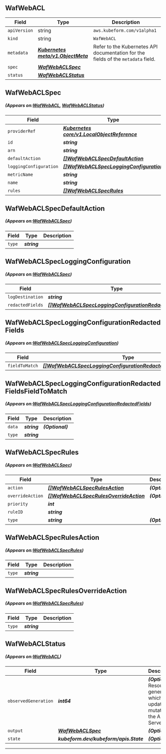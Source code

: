 ## WafWebACL
| Field | Type | Description |
| ------ | ----- | ----------- |
| `apiVersion` | string | `aws.kubeform.com/v1alpha1` |
|    `kind` | string | `WafWebACL` |
| `metadata` | ***[Kubernetes meta/v1.ObjectMeta](https://kubernetes.io/docs/reference/generated/kubernetes-api/v1.13/#objectmeta-v1-meta)***|Refer to the Kubernetes API documentation for the fields of the `metadata` field.|
| `spec` | ***[WafWebACLSpec](#WafWebACLSpec)***||
| `status` | ***[WafWebACLStatus](#WafWebACLStatus)***||
## WafWebACLSpec
##### (Appears on:[WafWebACL](#WafWebACL), [WafWebACLStatus](#WafWebACLStatus))
| Field | Type | Description |
| ------ | ----- | ----------- |
| `providerRef` | ***[Kubernetes core/v1.LocalObjectReference](https://kubernetes.io/docs/reference/generated/kubernetes-api/v1.13/#localobjectreference-v1-core)***||
| `id` | ***string***||
| `arn` | ***string***| ***(Optional)*** |
| `defaultAction` | ***[[]WafWebACLSpecDefaultAction](#WafWebACLSpecDefaultAction)***||
| `loggingConfiguration` | ***[[]WafWebACLSpecLoggingConfiguration](#WafWebACLSpecLoggingConfiguration)***| ***(Optional)*** |
| `metricName` | ***string***||
| `name` | ***string***||
| `rules` | ***[[]WafWebACLSpecRules](#WafWebACLSpecRules)***| ***(Optional)*** |
## WafWebACLSpecDefaultAction
##### (Appears on:[WafWebACLSpec](#WafWebACLSpec))
| Field | Type | Description |
| ------ | ----- | ----------- |
| `type` | ***string***||
## WafWebACLSpecLoggingConfiguration
##### (Appears on:[WafWebACLSpec](#WafWebACLSpec))
| Field | Type | Description |
| ------ | ----- | ----------- |
| `logDestination` | ***string***||
| `redactedFields` | ***[[]WafWebACLSpecLoggingConfigurationRedactedFields](#WafWebACLSpecLoggingConfigurationRedactedFields)***| ***(Optional)*** |
## WafWebACLSpecLoggingConfigurationRedactedFields
##### (Appears on:[WafWebACLSpecLoggingConfiguration](#WafWebACLSpecLoggingConfiguration))
| Field | Type | Description |
| ------ | ----- | ----------- |
| `fieldToMatch` | ***[[]WafWebACLSpecLoggingConfigurationRedactedFieldsFieldToMatch](#WafWebACLSpecLoggingConfigurationRedactedFieldsFieldToMatch)***||
## WafWebACLSpecLoggingConfigurationRedactedFieldsFieldToMatch
##### (Appears on:[WafWebACLSpecLoggingConfigurationRedactedFields](#WafWebACLSpecLoggingConfigurationRedactedFields))
| Field | Type | Description |
| ------ | ----- | ----------- |
| `data` | ***string***| ***(Optional)*** |
| `type` | ***string***||
## WafWebACLSpecRules
##### (Appears on:[WafWebACLSpec](#WafWebACLSpec))
| Field | Type | Description |
| ------ | ----- | ----------- |
| `action` | ***[[]WafWebACLSpecRulesAction](#WafWebACLSpecRulesAction)***| ***(Optional)*** |
| `overrideAction` | ***[[]WafWebACLSpecRulesOverrideAction](#WafWebACLSpecRulesOverrideAction)***| ***(Optional)*** |
| `priority` | ***int***||
| `ruleID` | ***string***||
| `type` | ***string***| ***(Optional)*** |
## WafWebACLSpecRulesAction
##### (Appears on:[WafWebACLSpecRules](#WafWebACLSpecRules))
| Field | Type | Description |
| ------ | ----- | ----------- |
| `type` | ***string***||
## WafWebACLSpecRulesOverrideAction
##### (Appears on:[WafWebACLSpecRules](#WafWebACLSpecRules))
| Field | Type | Description |
| ------ | ----- | ----------- |
| `type` | ***string***||
## WafWebACLStatus
##### (Appears on:[WafWebACL](#WafWebACL))
| Field | Type | Description |
| ------ | ----- | ----------- |
| `observedGeneration` | ***int64***| ***(Optional)*** Resource generation, which is updated on mutation by the API Server.|
| `output` | ***[WafWebACLSpec](#WafWebACLSpec)***| ***(Optional)*** |
| `state` | ***kubeform.dev/kubeform/apis.State***| ***(Optional)*** |
---
